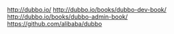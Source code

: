 
http://dubbo.io/
http://dubbo.io/books/dubbo-dev-book/
http://dubbo.io/books/dubbo-admin-book/
https://github.com/alibaba/dubbo
